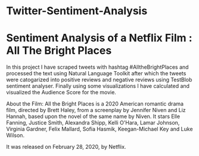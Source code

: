 # Twitter-Sentiment-Analysis
# Sentiment Analysis of a Netflix Film : All The Bright Places

In this project I have scraped tweets with hashtag #AlltheBrightPlaces and processed the text using Natural Language Toolkit after which the tweets were catogarized into positive reviews and negative reviews using TestBlob sentiment analyser. Finally using some visualizations I have calculated and visualized the Audience Score for the movie. 

About the Film:
All the Bright Places is a 2020 American romantic drama film, directed by Brett Haley, from a screenplay by Jennifer Niven and Liz Hannah, based upon the novel of the same name by Niven. It stars Elle Fanning, Justice Smith, Alexandra Shipp, Kelli O'Hara, Lamar Johnson, Virginia Gardner, Felix Mallard, Sofia Hasmik, Keegan-Michael Key and Luke Wilson.

It was released on February 28, 2020, by Netflix.
